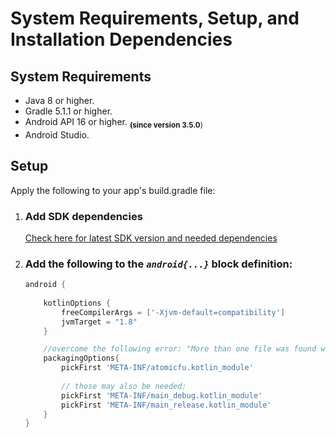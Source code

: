 # System Requirements, Setup, and Installation Dependencies

## System Requirements  

* Java 8 or higher.
* Gradle 5.1.1 or higher.
* Android API 16 or higher. <sub>**(since version 3.5.0**)</sub>
* Android Studio.

## Setup

Apply the following to your app's build.gradle file: 

1. ### Add SDK dependencies
    [Check here for latest SDK version and needed dependencies](https://developer.bold360.com/help/EN/Bold360API/Bold360API/ReleaseNotesAndroid.html) 

    

2. ### Add the following to the _`android{...}`_ block definition:
    ```gradle
    android {
        
        kotlinOptions {
            freeCompilerArgs = ['-Xjvm-default=compatibility']
            jvmTarget = "1.8"
        }

        //overcome the following error: "More than one file was found with OS independent path..."
        packagingOptions{
            pickFirst 'META-INF/atomicfu.kotlin_module'
            
            // those may also be needed:
            pickFirst 'META-INF/main_debug.kotlin_module'
            pickFirst 'META-INF/main_release.kotlin_module'
        }
    }
    ```
